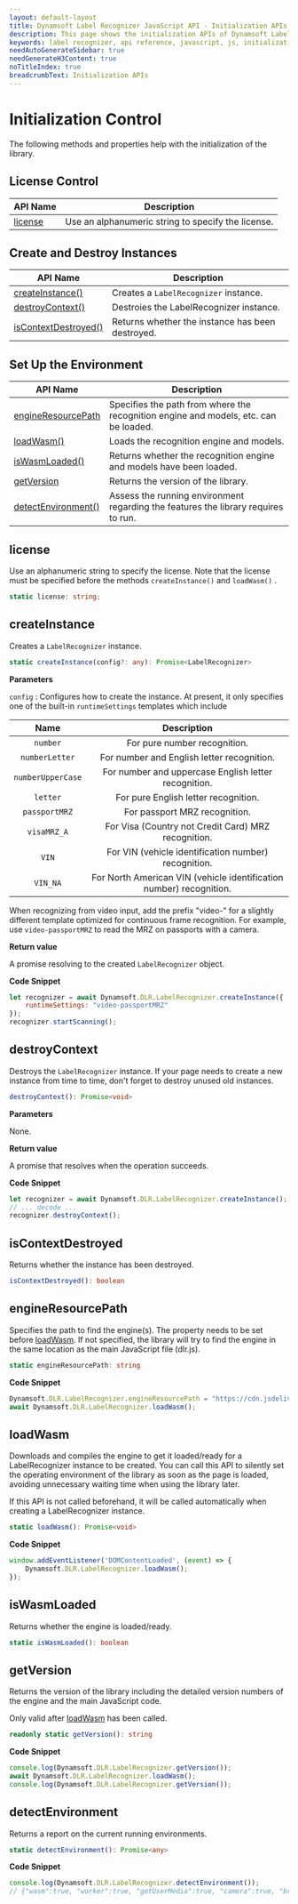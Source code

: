 ```yaml
---
layout: default-layout
title: Dynamsoft Label Recognizer JavaScript API - Initialization APIs
description: This page shows the initialization APIs of Dynamsoft Label Recognizer JavaScript SDK.
keywords: label recognizer, api reference, javascript, js, initialization
needAutoGenerateSidebar: true
needGenerateH3Content: true
noTitleIndex: true
breadcrumbText: Initialization APIs
---
```


# Initialization Control

The following methods and properties help with the initialization of the library.

## License Control

| API Name | Description |
|---|---|
| [license](#license) | Use an alphanumeric string to specify the license. |

## Create and Destroy Instances

| API Name | Description |
|---|---|
| [createInstance()](#createinstance) | Creates a `LabelRecognizer` instance. |
| [destroyContext()](#destroycontext) | Destroies the LabelRecognizer instance. |
| [isContextDestroyed()](#iscontextdestroyed) | Returns whether the instance has been destroyed. |

## Set Up the Environment

| API Name | Description |
|---|---|
| [engineResourcePath](#engineresourcepath) | Specifies the path from where the recognition engine and models, etc. can be loaded. |
| [loadWasm()](#loadwasm) | Loads the recognition engine and models. |
| [isWasmLoaded()](#iswasmloaded) | Returns whether the recognition engine and models have been loaded. |
| [getVersion](#getversion) | Returns the version of the library. |
| [detectEnvironment()](#detectenvironment) | Assess the running environment regarding the features the library requires to run. |

## license

Use an alphanumeric string to specify the license. Note that the license must be specified before the methods `createInstance()` and `loadWasm()` .

```typescript
static license: string;
```

## createInstance

Creates a `LabelRecognizer` instance.

```typescript
static createInstance(config?: any): Promise<LabelRecognizer>
```

**Parameters**

`config` : Configures how to create the instance. At present, it only specifies one of the built-in `runtimeSettings` templates which include

| Name | Description |
|:-:|:-:|
| `number` | For pure number recognition. |
| `numberLetter` | For number and English letter recognition. |
| `numberUpperCase` | For number and uppercase English letter recognition. |
| `letter` | For pure English letter recognition. |
| `passportMRZ` | For passport MRZ recognition. |
| `visaMRZ_A` | For Visa (Country not Credit Card) MRZ recognition. |
| `VIN` | For VIN (vehicle identification number) recognition. |
| `VIN_NA` | For North American VIN (vehicle identification number) recognition. |


When recognizing from video input, add the prefix "video-" for a slightly different template optimized for continuous frame recognition. For example, use `video-passportMRZ` to read the MRZ on passports with a camera.

**Return value**

A promise resolving to the created `LabelRecognizer` object.

**Code Snippet**

```js
let recognizer = await Dynamsoft.DLR.LabelRecognizer.createInstance({
    runtimeSettings: "video-passportMRZ"
});
recognizer.startScanning();
```

## destroyContext

Destroys the `LabelRecognizer` instance. If your page needs to create a new instance from time to time, don't forget to destroy unused old instances.

```typescript
destroyContext(): Promise<void>
```

**Parameters**

None.

**Return value**

A promise that resolves when the operation succeeds.

**Code Snippet**

```js
let recognizer = await Dynamsoft.DLR.LabelRecognizer.createInstance();
// ... decode ...
recognizer.destroyContext();
```

## isContextDestroyed

Returns whether the instance has been destroyed.

```typescript
isContextDestroyed(): boolean
```

## engineResourcePath

Specifies the path to find the engine(s). The property needs to be set before [loadWasm](#loadwasm). If not specified, the library will try to find the engine in the same location as the main JavaScript file (dlr.js).

```typescript
static engineResourcePath: string
```

**Code Snippet**

```js
Dynamsoft.DLR.LabelRecognizer.engineResourcePath = "https://cdn.jsdelivr.net/npm/dynamsoft-javascript-barcode@8.6.1/dist/";
await Dynamsoft.DLR.LabelRecognizer.loadWasm();
```

## loadWasm

Downloads and compiles the engine to get it loaded/ready for a LabelRecognizer instance to be created. You can call this API to silently set the operating environment of the library as soon as the page is loaded, avoiding unnecessary waiting time when using the library later.

If this API is not called beforehand, it will be called automatically when creating a LabelRecognizer instance.

```typescript
static loadWasm(): Promise<void>
```

**Code Snippet**

```js
window.addEventListener('DOMContentLoaded', (event) => {
    Dynamsoft.DLR.LabelRecognizer.loadWasm();
});
```

## isWasmLoaded

Returns whether the engine is loaded/ready.

```typescript
static isWasmLoaded(): boolean
```

## getVersion

Returns the version of the library including the detailed version numbers of the engine and the main JavaScript code.

Only valid after [loadWasm](#loadwasm) has been called.

```typescript
readonly static getVersion(): string
```

**Code Snippet**

```js
console.log(Dynamsoft.DLR.LabelRecognizer.getVersion());
await Dynamsoft.DLR.LabelRecognizer.loadWasm();
console.log(Dynamsoft.DLR.LabelRecognizer.getVersion());
```

## detectEnvironment

Returns a report on the current running environments.

```typescript
static detectEnvironment(): Promise<any>
```

**Code Snippet**

```js
console.log(Dynamsoft.DLR.LabelRecognizer.detectEnvironment());
// {"wasm":true, "worker":true, "getUserMedia":true, "camera":true, "browser":"Chrome", "version":90, "OS":"Windows"}
```
